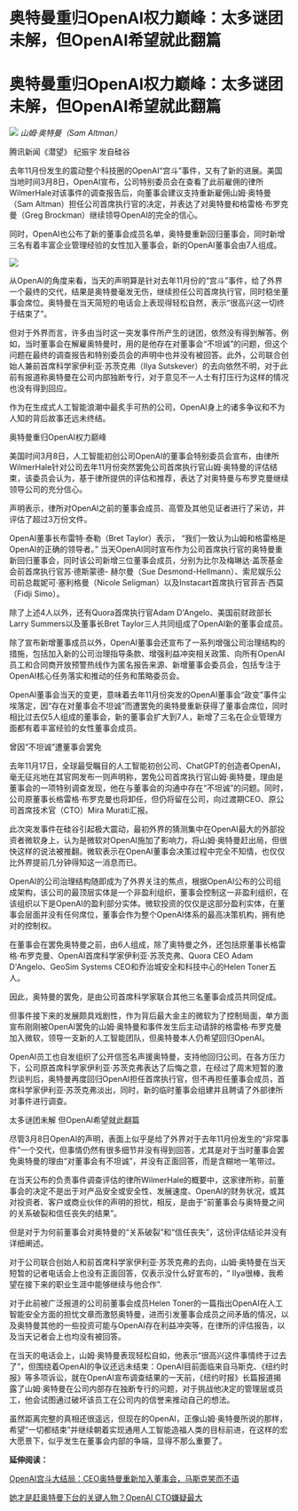 # 奥特曼重归OpenAI权力巅峰：太多谜团未解，但OpenAI希望就此翻篇

# 奥特曼重归OpenAI权力巅峰：太多谜团未解，但OpenAI希望就此翻篇

![](https://inews.gtimg.com/news_bt/OfODxLAoejr5iSH6GlOIgJGxlRuhmhUblkaC09gD1xaXMAA/1000)
_山姆·奥特曼（Sam Altman）_

腾讯新闻《潜望》 纪振宇 发自硅谷

去年11月份发生的震动整个科技圈的OpenAI“宫斗”事件，又有了新的进展。美国当地时间3月8日，OpenAI宣布，公司特别委员会在查看了此前雇佣的律所WilmerHale对该事件的调查报告后，向董事会建议支持重新雇佣山姆·奥特曼（Sam
Altman）担任公司首席执行官的决定，并表达了对奥特曼和格雷格·布罗克曼（Greg Brockman）继续领导OpenAI的完全的信心。

同时，OpenAI也公布了新的董事会成员名单，奥特曼重新回归董事会，同时新增三名有着丰富企业管理经验的女性加入董事会，新的OpenAI董事会由7人组成。

![](https://inews.gtimg.com/news_bt/OU8VjoygKwd18WVs4vCMC0vbwm6s8VPIzXe5OmqdzDou8AA/1000)

从OpenAI的角度来看，当天的声明算是针对去年11月份的“宫斗”事件，给了外界一个最终的交代，结果是奥特曼毫发无伤，继续担任公司首席执行官，同时稳坐董事会席位。奥特曼在当天简短的电话会上表现得轻松自然，表示“很高兴这一切终于结束了”。

但对于外界而言，许多由当时这一突发事件所产生的谜团，依然没有得到解答。例如，当时董事会在解雇奥特曼时，用的是他存在对董事会“不坦诚”的问题，但这个问题在最终的调查报告和特别委员会的声明中也并没有被回答。此外，公司联合创始人兼前首席科学家伊利亚·苏茨克弗（Ilya
Sutskever）的去向依然不明，对于此前有报道称奥特曼在公司内部独断专行，对于意见不一人士有打压行为这样的情况也没有得到回应。

作为在生成式人工智能浪潮中最炙手可热的公司，OpenAI身上的诸多争议和不为人知的背后故事还远未终结。

奥特曼重归OpenAI权力巅峰

美国时间3月8日，人工智能初创公司OpenAI的董事会特别委员会宣布，由律所WilmerHale针对公司去年11月份突然罢免公司首席执行官山姆·奥特曼的评估结束，该委员会认为，基于律所提供的评估和推荐，表达了对奥特曼与布罗克曼继续领导公司的充分信心。

声明表示，律所对OpenAI之前的董事会成员、高管及其他见证者进行了采访，并评估了超过3万份文件。

OpenAI董事长布雷特·泰勒（Bret Taylor）表示， “我们一致认为山姆和格雷格是OpenAI的正确的领导者。”
当天OpenAI同时宣布作为公司首席执行官的奥特曼重新回归董事会，同时该公司新增三位董事会成员，分别为比尔及梅琳达·盖茨基金会前首席执行官苏·德斯蒙德-
赫尔曼（Sue Desmond-Hellmann）、索尼娱乐公司前总裁妮可·塞利格曼（Nicole
Seligman）以及Instacart首席执行官菲吉·西莫（Fidji Simo）。

除了上述4人以外，还有Quora首席执行官Adam D'Angelo、美国前财政部长Larry Summers以及董事长Bret
Taylor三人共同组成了OpenAI新的董事会成员。

除了宣布新增董事成员以外，OpenAI董事会还宣布了一系列增强公司治理结构的措施，包括加入新的公司治理指导条款、增强利益冲突相关政策、向所有OpenAI员工和合同商开放预警热线作为匿名报告来源、新增董事会委员会，包括专注于OpenAI核心任务落实和推动的任务和策略委员会。

OpenAI董事会当天的变更，意味着去年11月份突发的OpenAI董事会“政变”事件尘埃落定，因“存在对董事会不坦诚”而遭罢免的奥特曼重新获得了董事会席位，同时相比过去仅5人组成的董事会，新的董事会扩大到7人，新增了三名在企业管理方面都有着丰富经验的女性董事会成员。

曾因“不坦诚”遭董事会罢免

去年11月17日，全球最受瞩目的人工智能初创公司、ChatGPT的创造者OpenAI，毫无征兆地在其官网发布一则声明称，罢免公司首席执行官山姆·奥特曼，理由是董事会的一项特别调查发现，他在与董事会的沟通中存在“不坦诚”的问题。同时，公司原董事长格雷格·布罗克曼也将卸任，但仍将留在公司，向过渡期CEO、原公司首席技术官（CTO）Mira
Murati汇报。

此次突发事件在硅谷引起极大震动，最初外界的猜测集中在OpenAI最大的外部投资者微软身上，认为是微软对OpenAI施加了影响力，将山姆·奥特曼赶出局，但很快这样的说法被推翻。微软表示在OpenAI董事会决策过程中完全不知情，也仅仅比外界提前几分钟得知这一消息而已。

OpenAI的公司治理结构随即成为了外界关注的焦点，根据OpenAI公布的公司组成架构，该公司的最顶层实体是一个非盈利组织，董事会控制这一非盈利组织，在该组织以下是OpenAI的盈利部分实体。微软投资的仅仅是这部分盈利实体，在董事会层面并没有任何席位，董事会作为整个OpenAI体系的最高决策机构，拥有绝对的控制权。

在董事会在罢免奥特曼之前，由6人组成，除了奥特曼之外，还包括原董事长格雷格·布罗克曼、OpenAI首席科学家伊利亚·苏茨克弗、Quora CEO Adam
D'Angelo、GeoSim Systems CEO和乔治城安全和科技中心的Helen Toner五人。

因此，奥特曼的罢免，是由公司首席科学家联合其他三名董事会成员共同促成。

但事件接下来的发展颇具戏剧性，作为背后最大金主的微软为了控制局面，单方面宣布刚刚被OpenAI罢免的山姆·奥特曼和事件发生后主动请辞的格雷格·布罗克曼加入微软，领导一支新的人工智能团队，但奥特曼本人仍希望回归OpenAI。

OpenAI员工也自发组织了公开信签名声援奥特曼，支持他回归公司。在各方压力下，公司原首席科学家伊利亚·苏茨克弗表达了后悔之意，在经过了周末短暂的激烈谈判后，奥特曼再度回归OpenAI担任首席执行官，但不再担任董事会成员，首席科学家伊利亚·苏茨克弗淡出，同时，新的临时董事会组建并且聘请了外部律所对事件进行调查。

太多谜团未解 但OpenAI希望就此翻篇

尽管3月8日OpenAI的声明，表面上似乎是给了外界对于去年11月份发生的“非常事件”一个交代，但事情仍然有很多细节并没有得到回答，尤其是对于当时董事会罢免奥特曼的理由“对董事会有不坦诚”，并没有正面回答，而是含糊地一笔带过。

在当天公布的负责事件调查评估的律所WilmerHale的概要中，这家律所称，前董事会的决定不是出于对产品安全或安全性、发展速度、OpenAI的财务状况，或其对投资者、客户或商业伙伴的声明的担忧，相反，是由于“前董事会与奥特曼之间的关系破裂和信任丧失的结果”。

但是对于为何前董事会对奥特曼的“关系破裂”和“信任丧失”，这份评估结论并没有详细阐述。

对于公司联合创始人和前首席科学家伊利亚·苏茨克弗的去向，山姆·奥特曼在当天短暂的记者电话会上也没有正面回答，仅表示没什么好宣布的，“
IIya很棒，我希望在接下来的职业生涯中能够继续与他合作”.

对于此前被广泛报道的公司前董事会成员Helen
Toner的一篇指出OpenAI在人工智能安全方面的担忧文章而激怒奥特曼，进而引发董事会成员之间矛盾的情况，以及奥特曼其他的一些投资可能与OpenAI存在利益冲突等，在律所的评估报告，以及当天记者会上也均没有被回答。

在当天的电话会上，山姆·奥特曼表现轻松自如，他表示“很高兴这件事情终于过去了”，但围绕着OpenAI的争议还远未结束：OpenAI目前面临来自马斯克、《纽约时报》等多项诉讼，就在OpenAI宣布调查结果的一天前，《纽约时报》长篇报道揭露了山姆·奥特曼在公司内部存在独断专行的问题，对于挑战他决定的管理层或员工，他会试图通过破坏该员工在公司内的信誉来推动自己的想法。

虽然距离完整的真相还很遥远，但现在的OpenAI，正像山姆·奥特曼所说的那样，希望“一切都结束”并继续朝着实现通用人工智能造福人类的目标前进，在这样的宏大愿景下，似乎发生在董事会内部的争端，显得不那么重要了。

**延伸阅读：**

[OpenAI宫斗大结局：CEO奥特曼重新加入董事会，马斯克笑而不语](https://news.qq.com/rain/a/20240309A00G5E00)

[她才是赶奥特曼下台的关键人物？OpenAI CTO嫌疑最大](https://news.qq.com/rain/a/20240309A01WLS00)

